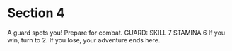 # Section 4

A guard spots you! Prepare for combat.
GUARD: SKILL 7  STAMINA 6
If you win, turn to 2. If you lose, your adventure ends here.